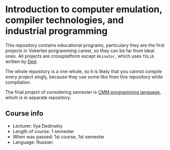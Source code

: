 # Introduction to computer emulation, compiler technologies, and industrial programming

This repository contains educational programs, particulary they are the first projects in Vokerlee porgramming career, so they can be far from ideal ones.
All projects are crossplatform except `Akinator`, which uses `TXLib` written by [Ded](https://github.com/ded32).

The whole repository is a one whole, so it is likely that you cannot compile every project singly, because they use some libs from this repository while compilation.

The final project of considering semester is [CMM programming language](https://github.com/Vokerlee/CMM-Language), which is in separate repository.

## Course info

* Lecturer: Ilya Dedinskiy
* Length of course: 1 semester
* When was passed: 1st course, 1st semester
* Language: Russian
